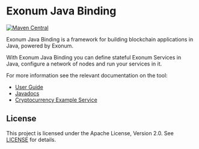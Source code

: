 # Exonum Java Binding

[![Maven Central](https://img.shields.io/maven-central/v/com.exonum.binding/exonum-java-binding-core.svg)](https://mvnrepository.com/artifact/com.exonum.binding/exonum-java-binding-core/latest)

Exonum Java Binding is a framework for building blockchain applications in Java, 
powered by Exonum.

With Exonum Java Binding you can define stateful Exonum Services in Java,
configure a network of nodes and run your services in it.

For more information see the relevant documentation on the tool:
  - [User Guide](https://exonum.com/doc/version/0.13-rc.2/get-started/java-binding/)
  - [Javadocs](https://exonum.com/doc/api/java-binding/0.8.0/index.html)
  - [Cryptocurrency Example Service](cryptocurrency-demo)

## License
This project is licensed under the Apache License, Version 2.0.
See [LICENSE](../LICENSE) for details.
